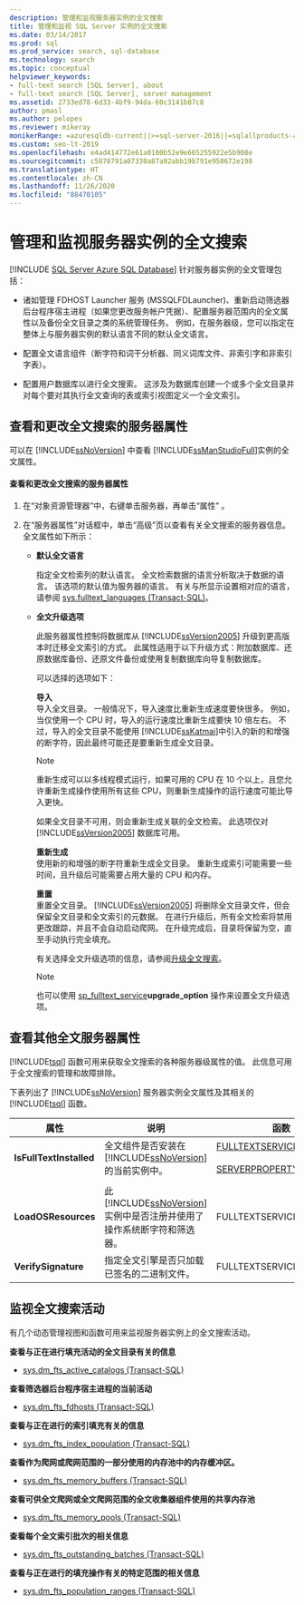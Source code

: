 ```yaml
---
description: 管理和监视服务器实例的全文搜索
title: 管理和监视 SQL Server 实例的全文搜索
ms.date: 03/14/2017
ms.prod: sql
ms.prod_service: search, sql-database
ms.technology: search
ms.topic: conceptual
helpviewer_keywords:
- full-text search [SQL Server], about
- full-text search [SQL Server], server management
ms.assetid: 2733ed78-6d33-4bf9-94da-60c3141b87c8
author: pmasl
ms.author: pelopes
ms.reviewer: mikeray
monikerRange: =azuresqldb-current||>=sql-server-2016||=sqlallproducts-allversions||>=sql-server-linux-2017||=azuresqldb-mi-current
ms.custom: seo-lt-2019
ms.openlocfilehash: e4ad414772e61a0100b52e9e665255922e5b908e
ms.sourcegitcommit: c5078791a07330a87a92abb19b791e950672e198
ms.translationtype: HT
ms.contentlocale: zh-CN
ms.lasthandoff: 11/26/2020
ms.locfileid: "88470105"
---
```

# <a name="manage-and-monitor-full-text-search-for-a-server-instance"></a>管理和监视服务器实例的全文搜索
[!INCLUDE [SQL Server Azure SQL Database](../../includes/applies-to-version/sql-asdb.md)]
  针对服务器实例的全文管理包括：  
  
-   诸如管理 FDHOST Launcher 服务 (MSSQLFDLauncher)、重新启动筛选器后台程序宿主进程（如果您更改服务帐户凭据）、配置服务器范围内的全文属性以及备份全文目录之类的系统管理任务。 例如，在服务器级，您可以指定在整体上与服务器实例的默认语言不同的默认全文语言。  
  
-   配置全文语言组件（断字符和词干分析器、同义词库文件、非索引字和非索引字表）。  
  
-   配置用户数据库以进行全文搜索。 这涉及为数据库创建一个或多个全文目录并对每个要对其执行全文查询的表或索引视图定义一个全文索引。  
  
##  <a name="viewing-or-changing-server-properties-for-full-text-search"></a><a name="props"></a> 查看和更改全文搜索的服务器属性  
 可以在 [!INCLUDE[ssNoVersion](../../includes/ssnoversion-md.md)] 中查看 [!INCLUDE[ssManStudioFull](../../includes/ssmanstudiofull-md.md)]实例的全文属性。  
  
#### <a name="to-view-and-change-server-properties-for-full-text-search"></a>查看和更改全文搜索的服务器属性  
  
1.  在“对象资源管理器”中，右键单击服务器，再单击“属性” 。  
  
2.  在“服务器属性”对话框中，单击“高级”页以查看有关全文搜索的服务器信息。 全文属性如下所示：  

    -   **默认全文语言**  
  
         指定全文检索列的默认语言。 全文检索数据的语言分析取决于数据的语言。 该选项的默认值为服务器的语言。 有关与所显示设置相对应的语言，请参阅 [sys.fulltext_languages (Transact-SQL)](../../relational-databases/system-catalog-views/sys-fulltext-languages-transact-sql.md)。  
  
    -   **全文升级选项**  
  
         此服务器属性控制将数据库从 [!INCLUDE[ssVersion2005](../../includes/ssversion2005-md.md)] 升级到更高版本时迁移全文索引的方式。 此属性适用于以下升级方式：附加数据库、还原数据库备份、还原文件备份或使用复制数据库向导复制数据库。  
  
         可以选择的选项如下：  
  
         **导入**  
         导入全文目录。 一般情况下，导入速度比重新生成速度要快很多。 例如，当仅使用一个 CPU 时，导入的运行速度比重新生成要快 10 倍左右。 不过，导入的全文目录不能使用 [!INCLUDE[ssKatmai](../../includes/sskatmai-md.md)]中引入的新的和增强的断字符，因此最终可能还是要重新生成全文目录。  
  
        > [!NOTE]  
        >  重新生成可以以多线程模式运行，如果可用的 CPU 在 10 个以上，且您允许重新生成操作使用所有这些 CPU，则重新生成操作的运行速度可能比导入更快。  
  
         如果全文目录不可用，则会重新生成关联的全文检索。 此选项仅对 [!INCLUDE[ssVersion2005](../../includes/ssversion2005-md.md)] 数据库可用。  
  
         **重新生成**  
         使用新的和增强的断字符重新生成全文目录。 重新生成索引可能需要一些时间，且升级后可能需要占用大量的 CPU 和内存。  
  
         **重置**  
         重置全文目录。 [!INCLUDE[ssVersion2005](../../includes/ssversion2005-md.md)] 将删除全文目录文件，但会保留全文目录和全文索引的元数据。 在进行升级后，所有全文检索将禁用更改跟踪，并且不会自动启动爬网。 在升级完成后，目录将保留为空，直至手动执行完全填充。  
  
         有关选择全文升级选项的信息，请参阅[升级全文搜索](../../relational-databases/search/upgrade-full-text-search.md)。  
  
        > [!NOTE]  
        >  也可以使用 [sp_fulltext_service](../../relational-databases/system-stored-procedures/sp-fulltext-service-transact-sql.md)**upgrade_option** 操作来设置全文升级选项。  
  
##  <a name="viewing-additional-full-text-server-properties"></a><a name="metadata"></a> 查看其他全文服务器属性  
 [!INCLUDE[tsql](../../includes/tsql-md.md)] 函数可用来获取全文搜索的各种服务器级属性的值。 此信息可用于全文搜索的管理和故障排除。  
  
 下表列出了 [!INCLUDE[ssNoVersion](../../includes/ssnoversion-md.md)] 服务器实例全文属性及其相关的 [!INCLUDE[tsql](../../includes/tsql-md.md)] 函数。  
  
|属性|说明|函数|  
|--------------|-----------------|--------------|  
|**IsFullTextInstalled**|全文组件是否安装在 [!INCLUDE[ssNoVersion](../../includes/ssnoversion-md.md)]的当前实例中。|[FULLTEXTSERVICEPROPERTY](../../t-sql/functions/fulltextserviceproperty-transact-sql.md)<br /><br /> [SERVERPROPERTY](../../t-sql/functions/serverproperty-transact-sql.md)|  
||||  
|**LoadOSResources**|此 [!INCLUDE[ssNoVersion](../../includes/ssnoversion-md.md)]实例中是否注册并使用了操作系统断字符和筛选器。|FULLTEXTSERVICEPROPERTY|  
|**VerifySignature**|指定全文引擎是否只加载已签名的二进制文件。|FULLTEXTSERVICEPROPERTY|  
  
##  <a name="monitoring-full-text-search-activity"></a><a name="monitor"></a> 监视全文搜索活动  
 有几个动态管理视图和函数可用来监视服务器实例上的全文搜索活动。  
  
 **查看与正在进行填充活动的全文目录有关的信息**  
  
-   [sys.dm_fts_active_catalogs (Transact-SQL)](../../relational-databases/system-dynamic-management-views/sys-dm-fts-active-catalogs-transact-sql.md)  
  
 **查看筛选器后台程序宿主进程的当前活动**  
  
-   [sys.dm_fts_fdhosts (Transact-SQL)](../../relational-databases/system-dynamic-management-views/sys-dm-fts-fdhosts-transact-sql.md)  
  
 **查看与正在进行的索引填充有关的信息**  
  
-   [sys.dm_fts_index_population (Transact-SQL)](../../relational-databases/system-dynamic-management-views/sys-dm-fts-index-population-transact-sql.md)  
  
 **查看作为爬网或爬网范围的一部分使用的内存池中的内存缓冲区。**  
  
-   [sys.dm_fts_memory_buffers (Transact-SQL)](../../relational-databases/system-dynamic-management-views/sys-dm-fts-memory-buffers-transact-sql.md)  
  
 **查看可供全文爬网或全文爬网范围的全文收集器组件使用的共享内存池**  
  
-   [sys.dm_fts_memory_pools (Transact-SQL)](../../relational-databases/system-dynamic-management-views/sys-dm-fts-memory-pools-transact-sql.md)  
  
 **查看每个全文索引批次的相关信息**  
  
-   [sys.dm_fts_outstanding_batches (Transact-SQL)](../../relational-databases/system-dynamic-management-views/sys-dm-fts-outstanding-batches-transact-sql.md)  
  
 **查看与正在进行的填充操作有关的特定范围的相关信息**  
  
-   [sys.dm_fts_population_ranges (Transact-SQL)](../../relational-databases/system-dynamic-management-views/sys-dm-fts-population-ranges-transact-sql.md)  
  
  

